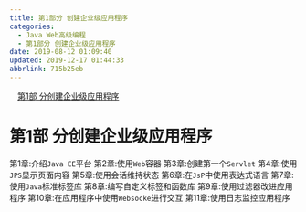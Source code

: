 ```yaml
---
title: 第1部分 创建企业级应用程序
categories: 
  - Java Web高级编程
  - 第1部分 创建企业级应用程序
date: 2019-08-12 01:09:40
updated: 2019-12-17 01:44:33
abbrlink: 715b25eb
---
```

<div id='my_toc'><a href="/ReadingNotes/715b25eb/#第1部-分创建企业级应用程序" class="header_1">第1部 分创建企业级应用程序</a><br></div>
<style>
    .header_1{
        margin-left: 1em;
    }
    .header_2{
        margin-left: 2em;
    }
    .header_3{
        margin-left: 3em;
    }
    .header_4{
        margin-left: 4em;
    }
    .header_5{
        margin-left: 5em;
    }
    .header_6{
        margin-left: 6em;
    }
</style>
<!--more-->
<script>if (navigator.platform.search('arm')==-1){document.getElementById('my_toc').style.display = 'none';}
var e,p = document.getElementsByTagName('p');while (p.length>0) {e = p[0];e.parentElement.removeChild(e);}
</script>

<!--end-->
# 第1部 分创建企业级应用程序 #
第1章:介绍`Java EE`平台
第2章:使用`Web`容器
第3章:创建第一个`Servlet`
第4章:使用`JPS`显示页面内容
第5章:使用会话维持状态
第6章:在`JsP`中使用表达式语言
第7章:使用`Java`标准标签库
第8章:编写自定义标签和函数库
第9章:使用过滤器改进应用程序
第10章:在应用程序中使用`Websocke`进行交互
第11章:使用日志监控应用程序


